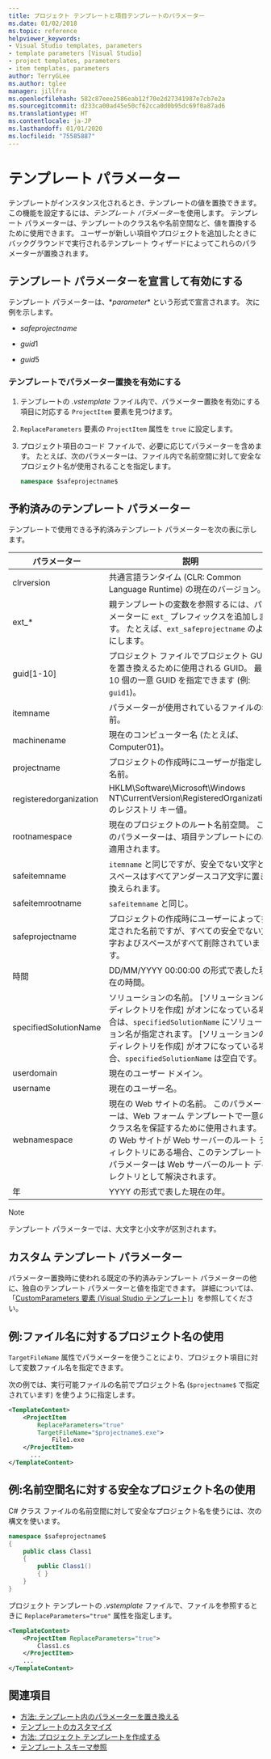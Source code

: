 ```yaml
---
title: プロジェクト テンプレートと項目テンプレートのパラメーター
ms.date: 01/02/2018
ms.topic: reference
helpviewer_keywords:
- Visual Studio templates, parameters
- template parameters [Visual Studio]
- project templates, parameters
- item templates, parameters
author: TerryGLee
ms.author: tglee
manager: jillfra
ms.openlocfilehash: 582c87eee2586eab12f70e2d27341987e7cb7e2a
ms.sourcegitcommit: d233ca00ad45e50cf62cca0d0b95dc69f0a87ad6
ms.translationtype: HT
ms.contentlocale: ja-JP
ms.lasthandoff: 01/01/2020
ms.locfileid: "75585887"
---
```

# <a name="template-parameters"></a>テンプレート パラメーター

テンプレートがインスタンス化されるとき、テンプレートの値を置換できます。 この機能を設定するには、*テンプレート パラメーター*を使用します。 テンプレート パラメーターは、テンプレートのクラス名や名前空間など、値を置換するために使用できます。 ユーザーが新しい項目やプロジェクトを追加したときにバックグラウンドで実行されるテンプレート ウィザードによってこれらのパラメーターが置換されます。

## <a name="declare-and-enable-template-parameters"></a>テンプレート パラメーターを宣言して有効にする

テンプレート パラメーターは、$*parameter*$ という形式で宣言されます。 次に例を示します。

- $safeprojectname$

- $guid1$

- $guid5$

### <a name="enable-parameter-substitution-in-templates"></a>テンプレートでパラメーター置換を有効にする

1. テンプレートの *.vstemplate* ファイル内で、パラメーター置換を有効にする項目に対応する `ProjectItem` 要素を見つけます。

1. `ReplaceParameters` 要素の `ProjectItem` 属性を `true` に設定します。

1. プロジェクト項目のコード ファイルで、必要に応じてパラメーターを含めます。 たとえば、次のパラメーターは、ファイル内で名前空間に対して安全なプロジェクト名が使用されることを指定します。

    ```csharp
    namespace $safeprojectname$
    ```

## <a name="reserved-template-parameters"></a>予約済みのテンプレート パラメーター

テンプレートで使用できる予約済みテンプレート パラメーターを次の表に示します。

|パラメーター|説明|
|---------------|-----------------|
|clrversion|共通言語ランタイム (CLR: Common Language Runtime) の現在のバージョン。|
|ext_*|親テンプレートの変数を参照するには、パラメーターに `ext_` プレフィックスを追加します。 たとえば、`ext_safeprojectname` のようにします。|
|guid[1-10]|プロジェクト ファイルでプロジェクト GUID を置き換えるために使用される GUID。 最大 10 個の一意 GUID を指定できます (例: `guid1`)。|
|itemname|パラメーターが使用されているファイルの名前。|
|machinename|現在のコンピューター名 (たとえば、Computer01)。|
|projectname|プロジェクトの作成時にユーザーが指定した名前。|
|registeredorganization|HKLM\Software\Microsoft\Windows NT\CurrentVersion\RegisteredOrganization のレジストリ キー値。|
|rootnamespace|現在のプロジェクトのルート名前空間。 このパラメーターは、項目テンプレートにのみ適用されます。|
|safeitemname|`itemname` と同じですが、安全でない文字とスペースはすべてアンダースコア文字に置き換えられます。|
|safeitemrootname|`safeitemname` と同じ。|
|safeprojectname|プロジェクトの作成時にユーザーによって指定された名前ですが、すべての安全でない文字およびスペースがすべて削除されています。|
|時間|DD/MM/YYYY 00:00:00 の形式で表した現在の時間。|
|specifiedSolutionName|ソリューションの名前。 [ソリューションのディレクトリを作成] がオンになっている場合は、`specifiedSolutionName` にソリューション名が指定されます。 [ソリューションのディレクトリを作成] がオフになっている場合、`specifiedSolutionName` は空白です。|
|userdomain|現在のユーザー ドメイン。|
|username|現在のユーザー名。|
|webnamespace|現在の Web サイトの名前。 このパラメーターは、Web フォーム テンプレートで一意のクラス名を保証するために使用されます。 この Web サイトが Web サーバーのルート ディレクトリにある場合、このテンプレート パラメーターは Web サーバーのルート ディレクトリとして解決されます。|
|年|YYYY の形式で表した現在の年。|

> [!NOTE]
> テンプレート パラメーターでは、大文字と小文字が区別されます。

## <a name="custom-template-parameters"></a>カスタム テンプレート パラメーター

パラメーター置換時に使われる既定の予約済みテンプレート パラメーターの他に、独自のテンプレート パラメーターと値を指定できます。 詳細については、「[CustomParameters 要素 (Visual Studio テンプレート)](../extensibility/customparameters-element-visual-studio-templates.md)」を参照してください。

## <a name="example-use-the-project-name-for-a-file-name"></a>例:ファイル名に対するプロジェクト名の使用

`TargetFileName` 属性でパラメーターを使うことにより、プロジェクト項目に対して変数ファイル名を指定できます。

次の例では、実行可能ファイルの名前でプロジェクト名 (`$projectname$` で指定されています) を使うように指定します。

```xml
<TemplateContent>
    <ProjectItem
        ReplaceParameters="true"
        TargetFileName="$projectname$.exe">
            File1.exe
    </ProjectItem>
      ...
</TemplateContent>
```

## <a name="example-use-the-safe-project-name-for-the-namespace-name"></a>例:名前空間名に対する安全なプロジェクト名の使用

C# クラス ファイルの名前空間に対して安全なプロジェクト名を使うには、次の構文を使います。

```csharp
namespace $safeprojectname$
{
    public class Class1
    {
        public Class1()
        { }
    }
}
```

プロジェクト テンプレートの *.vstemplate* ファイルで、ファイルを参照するときに `ReplaceParameters="true"` 属性を指定します。

```xml
<TemplateContent>
    <ProjectItem ReplaceParameters="true">
        Class1.cs
    </ProjectItem>
    ...
</TemplateContent>
```

## <a name="see-also"></a>関連項目

- [方法: テンプレート内のパラメーターを置き換える](how-to-substitute-parameters-in-a-template.md)
- [テンプレートのカスタマイズ](../ide/customizing-project-and-item-templates.md)
- [方法: プロジェクト テンプレートを作成する](../ide/how-to-create-project-templates.md)
- [テンプレート スキーマ参照](../extensibility/visual-studio-template-schema-reference.md)
